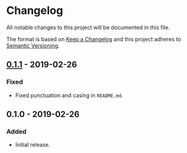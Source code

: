 Changelog
=========
All notable changes to this project will be documented in this file.

The format is based on [Keep a Changelog](http://keepachangelog.com/en/1.0.0/)
and this project adheres to [Semantic Versioning](http://semver.org/spec/v2.0.0.html).

[0.1.1] - 2019-02-26
--------------------
### Fixed
- Fixed punctuation and casing in `README.md`.

0.1.0 - 2019-02-26
------------------
### Added
- Initial release.

[0.1.1]: https://github.com/jbenner-radham/node-roman-numeral-kata/compare/v0.1.0...v0.1.1
